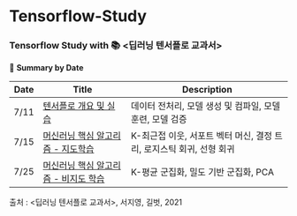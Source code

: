 # Tensorflow-Study
### Tensorflow Study with :books: <딥러닝 텐서플로 교과서>

📁 **Summary by Date**

Date|Title|Description
---|---|---
7/11|[텐서플로 개요 및 실습](https://github.com/GodJiLee/Tensorflow-Study/blob/8e001e0b8fe98b0e40896967ea2d0204c4829518/7/11_%EB%94%A5%EB%9F%AC%EB%8B%9D%ED%85%90%EC%84%9C%ED%94%8C%EB%A1%9C%EA%B5%90%EA%B3%BC%EC%84%9C_ch2.ipynb)|데이터 전처리, 모델 생성 및 컴파일, 모델 훈련, 모델 검증
7/15|[머신러닝 핵심 알고리즘 - 지도학습](https://github.com/GodJiLee/Tensorflow-Study/blob/8e001e0b8fe98b0e40896967ea2d0204c4829518/7/15_%EB%94%A5%EB%9F%AC%EB%8B%9D%ED%85%90%EC%84%9C%ED%94%8C%EB%A1%9C%EA%B5%90%EA%B3%BC%EC%84%9C_ch3.ipynb)|K-최근접 이웃, 서포트 벡터 머신, 결정 트리, 로지스틱 회귀, 선형 회귀
7/25|[머신러닝 핵심 알고리즘 - 비지도 학습](https://github.com/GodJiLee/Tensorflow-Study/blob/8e001e0b8fe98b0e40896967ea2d0204c4829518/7/25_%EB%94%A5%EB%9F%AC%EB%8B%9D%ED%85%90%EC%84%9C%ED%94%8C%EB%A1%9C%EA%B5%90%EA%B3%BC%EC%84%9C_ch3&4.ipynb) |K-평균 군집화, 밀도 기반 군집화, PCA



출처 : <딥러닝 텐서플로 교과서>, 서지영, 길벗, 2021
